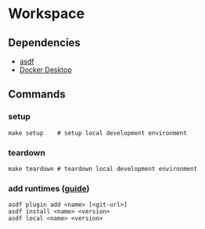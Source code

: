 # Workspace

## Dependencies

- [asdf](https://asdf-vm.com/)
- [Docker Desktop](https://www.docker.com/)

## Commands

### setup

```shell
make setup    # setup local development environment
```

### teardown

```shell
make teardown # teardown local development environment
```

### add runtimes ([guide](https://asdf-vm.com/guide/getting-started.html#plugin-dependencies))
```shell
asdf plugin add <name> [<git-url>]
asdf install <name> <version>
asdf local <name> <version>
```
